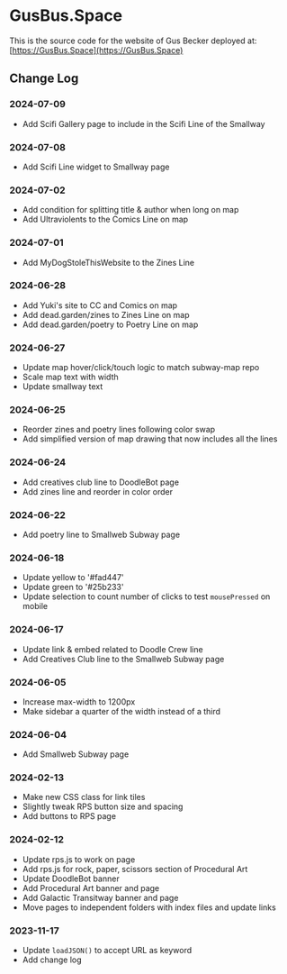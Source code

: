 # GusBus.Space
This is the source code for the website of Gus Becker deployed at:
[https://GusBus.Space](https://GusBus.Space)

## Change Log
### 2024-07-09
- Add Scifi Gallery page to include in the Scifi Line of the Smallway
### 2024-07-08
- Add Scifi Line widget to Smallway page
### 2024-07-02
- Add condition for splitting title & author when long on map
- Add Ultraviolents to the Comics Line on map
### 2024-07-01
- Add MyDogStoleThisWebsite to the Zines Line
### 2024-06-28
- Add Yuki's site to CC and Comics on map
- Add dead.garden/zines to Zines Line on map
- Add dead.garden/poetry to Poetry Line on map
### 2024-06-27
- Update map hover/click/touch logic to match subway-map repo
- Scale map text with width
- Update smallway text
### 2024-06-25
- Reorder zines and poetry lines following color swap
- Add simplified version of map drawing that now includes all the lines
### 2024-06-24
- Add creatives club line to DoodleBot page
- Add zines line and reorder in color order
### 2024-06-22
- Add poetry line to Smallweb Subway page
### 2024-06-18
- Update yellow to '#fad447'
- Update green to '#25b233'
- Update selection to count number of clicks to test `mousePressed` on mobile
### 2024-06-17
- Update link & embed related to Doodle Crew line
- Add Creatives Club line to the Smallweb Subway page
### 2024-06-05
- Increase max-width to 1200px
- Make sidebar a quarter of the width instead of a third
### 2024-06-04
- Add Smallweb Subway page
### 2024-02-13
- Make new CSS class for link tiles
- Slightly tweak RPS button size and spacing
- Add buttons to RPS page

### 2024-02-12
- Update rps.js to work on page
- Add rps.js for rock, paper, scissors section of Procedural Art
- Update DoodleBot banner
- Add Procedural Art banner and page
- Add Galactic Transitway banner and page
- Move pages to independent folders with index files and update links

### 2023-11-17
- Update `loadJSON()` to accept URL as keyword
- Add change log
